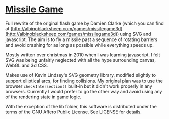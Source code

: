 [Missile Game](http://missile-game.bwhmather.com)
====================================

Full rewrite of the original flash game by Damien Clarke (which you can
find at [http://albinoblacksheep.com/games/missilegame3d](http://albinoblacksheep.com/games/missilegame3d)) using SVG and
javascript.  The aim is to fly a missile past a sequence of rotating barriers and avoid
crashing for as long as possible while everything speeds up.

Mostly written over christmas in 2010 when I was learning javascript.  I felt SVG was being
unfairly neglected with all the hype surrounding canvas, WebGL and 3d CSS.

Makes use of Kevin Lindsey's SVG geometry library, modified slightly to support
elliptical arcs, for finding collisions.  My original plan was to use the
browser `checkIntersection()` built-in but it didn't work properly in any
browsers.  Currently I would prefer to go the other way and avoid using any of
the rendering state in game logic.

With the exception of the lib folder, this software is distributed under the terms of the GNU Affero Public License.  See LICENSE for details.
